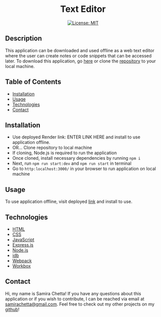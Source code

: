 <div align="center">

# Text Editor
[![License: MIT](https://img.shields.io/badge/License-MIT-yellow.svg)](https://opensource.org/licenses/MIT)

</div>

## Description

This application can be downloaded and used offline as a web text editor where the user can create notes or code snippets that can be accessed later. To download this application, go [here](https://text-editor-74r8.onrender.com/) or clone the [repository](https://github.com/samirayc/text-editor) to your local machine.

## Table of Contents

* [Installation](#installation)
* [Usage](#usage)
* [Technologies](#technologies)
* [Contact](#contact)

## Installation

* Use deployed Render link: ENTER LINK HERE and install to use application offline.
* OR... Clone repository to local machine
* If cloning, Node.js is required to run the application
* Once cloned, install necessary dependencies by running `npm i`
* Next, run `npm run start:dev` and `npm run start` in terminal
* Go to `http:localhost:3000/` in your browser to run application on local machine

## Usage

To use application offline, visit deployed [link](https://text-editor-74r8.onrender.com/) and install to use.

## Technologies

* [HTML](https://developer.mozilla.org/en-US/docs/Web/HTML)
* [CSS](https://developer.mozilla.org/en-US/docs/Web/CSS)
* [JavaScript](https://developer.mozilla.org/en-US/docs/Web/JavaScript)
* [Express.js](https://expressjs.com/)
* [Node.js](https://nodejs.org/en/)
* [idb](https://www.npmjs.com/package/idb)
* [Webpack](https://webpack.js.org/)
* [Workbox](https://developers.google.com/web/tools/workbox/guides/get-started)

## Contact

Hi, my name is Samira Chetta! If you have any questions about this application or if you wish to contribute, I can be reached via email at samirachetta@gmail.com. Feel free to check out my other projects on my [github](https://github.com/samirayc)!

